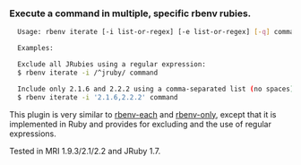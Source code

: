 ### Execute a command in multiple, specific rbenv rubies.

```bash
  Usage: rbenv iterate [-i list-or-regex] [-e list-or-regex] [-q] command

  Examples:

  Exclude all JRubies using a regular expression:
  $ rbenv iterate -i /^jruby/ command

  Include only 2.1.6 and 2.2.2 using a comma-separated list (no spaces):
  $ rbenv iterate -i '2.1.6,2.2.2' command
```

This plugin is very similar to [rbenv-each](https://github.com/rbenv/rbenv-each) and
[rbenv-only](https://github.com/Rodreegez/rbenv-only), except that it is implemented in Ruby and provides for excluding
and the use of regular expressions.

Tested in MRI 1.9.3/2.1/2.2 and JRuby 1.7.


